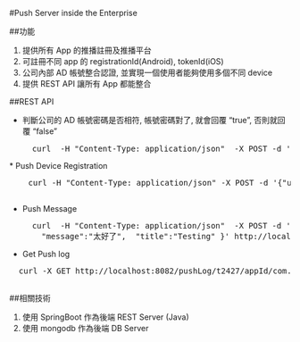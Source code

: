 #Push Server inside the Enterprise

##功能
1. 提供所有 App 的推播註冊及推播平台
2. 可註冊不同 app 的 registrationId(Android), tokenId(iOS)
3. 公司內部 AD 帳號整合認證, 並實現一個使用者能夠使用多個不同 device
4. 提供 REST API 讓所有 App 都能整合

##REST API
* 判斷公司的 AD 帳號密碼是否相符, 帳號密碼對了, 就會回覆 “true”, 否則就回覆 “false”
    <pre>
    curl  -H "Content-Type: application/json"  -X POST -d '{"username": "t2427","password":"12345"}'  http://localhost:8082/adAuth
 </pre>
* Push Device Registration
    <pre>
    curl -H "Content-Type: application/json" -X POST -d '{"userId": "t2427","appId":"com.testritegroup.itpush", "uuid":"1234","devicePlatform":"iOS","regId":"regid12345"}'  http://localhost:8082/pushRegister
 </pre>

* Push Message
     <pre>
    curl  -H "Content-Type: application/json"  -X POST -d '{"appId":"com.testritegroup.app.testriteItPush",   "receiverUserId":"t2427", \
	  "message":"太好了",  "title":"Testing" }' http://localhost:8082/sendPush
 </pre>

* Get Push log
 <pre>
  curl -X GET http://localhost:8082/pushLog/t2427/appId/com.testritegroup.app.testriteItPush
 </pre>
##相關技術
1. 使用 SpringBoot 作為後端 REST Server (Java)
2. 使用 mongodb 作為後端 DB Server
